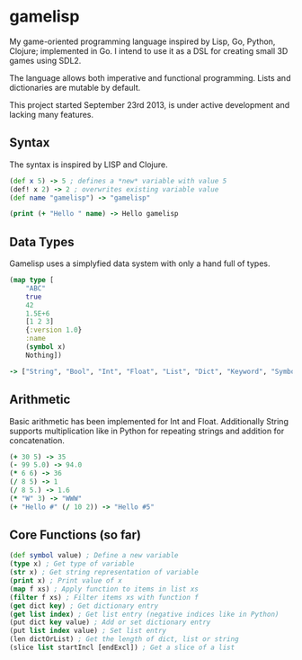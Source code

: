 gamelisp
========

My game-oriented programming language inspired by Lisp, Go, Python, Clojure; implemented in Go. I intend to use it as a DSL for creating small 3D games using SDL2.

The language allows both imperative and functional programming. Lists and dictionaries are mutable by default.

This project started September 23rd 2013, is under active development and lacking many features. 

Syntax
------

The syntax is inspired by LISP and Clojure.

````clojure
(def x 5) -> 5 ; defines a *new* variable with value 5
(def! x 2) -> 2 ; overwrites existing variable value
(def name "gamelisp") -> "gamelisp"

(print (+ "Hello " name) -> Hello gamelisp
````

Data Types
----------

Gamelisp uses a simplyfied data system with only a hand full of types.

````clojure
(map type [
	"ABC" 
	true 
	42 
	1.5E+6 
	[1 2 3] 
	{:version 1.0}
	:name
	(symbol x)
	Nothing])

-> ["String", "Bool", "Int", "Float", "List", "Dict", "Keyword", "Symbol", "Nothing"]
````

Arithmetic
----------

Basic arithmetic has been implemented for Int and Float. Additionally String supports multiplication like in Python for repeating strings and addition for concatenation.

````clojure
(+ 30 5) -> 35
(- 99 5.0) -> 94.0
(* 6 6) -> 36
(/ 8 5) -> 1
(/ 8 5.) -> 1.6
(* "W" 3) -> "WWW" 
(+ "Hello #" (/ 10 2)) -> "Hello #5"
````

Core Functions (so far)
--------------

````clojure
(def symbol value) ; Define a new variable
(type x) ; Get type of variable
(str x) ; Get string representation of variable
(print x) ; Print value of x
(map f xs) ; Apply function to items in list xs
(filter f xs) ; Filter items xs with function f
(get dict key) ; Get dictionary entry
(get list index) ; Get list entry (negative indices like in Python)
(put dict key value) ; Add or set dictionary entry
(put list index value) ; Set list entry
(len dictOrList) ; Get the length of dict, list or string
(slice list startIncl [endExcl]) ; Get a slice of a list
````